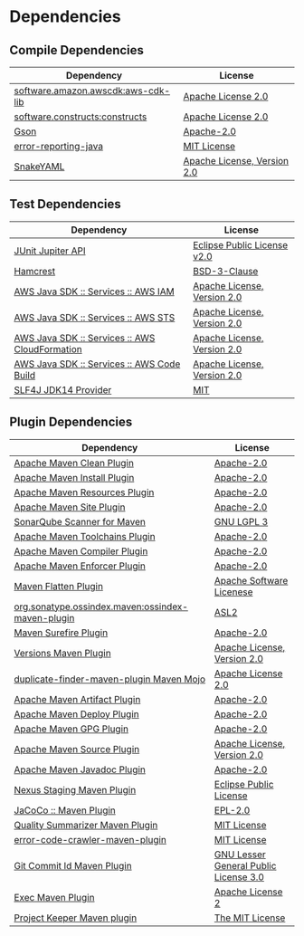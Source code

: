 <!-- @formatter:off -->
# Dependencies

## Compile Dependencies

| Dependency                              | License                          |
| --------------------------------------- | -------------------------------- |
| [software.amazon.awscdk:aws-cdk-lib][0] | [Apache License 2.0][1]          |
| [software.constructs:constructs][2]     | [Apache License 2.0][1]          |
| [Gson][3]                               | [Apache-2.0][4]                  |
| [error-reporting-java][5]               | [MIT License][6]                 |
| [SnakeYAML][7]                          | [Apache License, Version 2.0][8] |

## Test Dependencies

| Dependency                                           | License                           |
| ---------------------------------------------------- | --------------------------------- |
| [JUnit Jupiter API][9]                               | [Eclipse Public License v2.0][10] |
| [Hamcrest][11]                                       | [BSD-3-Clause][12]                |
| [AWS Java SDK :: Services :: AWS IAM][13]            | [Apache License, Version 2.0][14] |
| [AWS Java SDK :: Services :: AWS STS][13]            | [Apache License, Version 2.0][14] |
| [AWS Java SDK :: Services :: AWS CloudFormation][13] | [Apache License, Version 2.0][14] |
| [AWS Java SDK :: Services :: AWS Code Build][13]     | [Apache License, Version 2.0][14] |
| [SLF4J JDK14 Provider][15]                           | [MIT][16]                         |

## Plugin Dependencies

| Dependency                                              | License                                     |
| ------------------------------------------------------- | ------------------------------------------- |
| [Apache Maven Clean Plugin][17]                         | [Apache-2.0][4]                             |
| [Apache Maven Install Plugin][18]                       | [Apache-2.0][4]                             |
| [Apache Maven Resources Plugin][19]                     | [Apache-2.0][4]                             |
| [Apache Maven Site Plugin][20]                          | [Apache-2.0][4]                             |
| [SonarQube Scanner for Maven][21]                       | [GNU LGPL 3][22]                            |
| [Apache Maven Toolchains Plugin][23]                    | [Apache-2.0][4]                             |
| [Apache Maven Compiler Plugin][24]                      | [Apache-2.0][4]                             |
| [Apache Maven Enforcer Plugin][25]                      | [Apache-2.0][4]                             |
| [Maven Flatten Plugin][26]                              | [Apache Software Licenese][4]               |
| [org.sonatype.ossindex.maven:ossindex-maven-plugin][27] | [ASL2][8]                                   |
| [Maven Surefire Plugin][28]                             | [Apache-2.0][4]                             |
| [Versions Maven Plugin][29]                             | [Apache License, Version 2.0][4]            |
| [duplicate-finder-maven-plugin Maven Mojo][30]          | [Apache License 2.0][31]                    |
| [Apache Maven Artifact Plugin][32]                      | [Apache-2.0][4]                             |
| [Apache Maven Deploy Plugin][33]                        | [Apache-2.0][4]                             |
| [Apache Maven GPG Plugin][34]                           | [Apache-2.0][4]                             |
| [Apache Maven Source Plugin][35]                        | [Apache License, Version 2.0][4]            |
| [Apache Maven Javadoc Plugin][36]                       | [Apache-2.0][4]                             |
| [Nexus Staging Maven Plugin][37]                        | [Eclipse Public License][38]                |
| [JaCoCo :: Maven Plugin][39]                            | [EPL-2.0][40]                               |
| [Quality Summarizer Maven Plugin][41]                   | [MIT License][42]                           |
| [error-code-crawler-maven-plugin][43]                   | [MIT License][44]                           |
| [Git Commit Id Maven Plugin][45]                        | [GNU Lesser General Public License 3.0][46] |
| [Exec Maven Plugin][47]                                 | [Apache License 2][4]                       |
| [Project Keeper Maven plugin][48]                       | [The MIT License][49]                       |

[0]: https://github.com/aws/aws-cdk
[1]: https://www.apache.org/licenses/LICENSE-2.0
[2]: https://github.com/aws/constructs
[3]: https://github.com/google/gson
[4]: https://www.apache.org/licenses/LICENSE-2.0.txt
[5]: https://github.com/exasol/error-reporting-java/
[6]: https://github.com/exasol/error-reporting-java/blob/main/LICENSE
[7]: https://bitbucket.org/snakeyaml/snakeyaml
[8]: http://www.apache.org/licenses/LICENSE-2.0.txt
[9]: https://junit.org/junit5/
[10]: https://www.eclipse.org/legal/epl-v20.html
[11]: http://hamcrest.org/JavaHamcrest/
[12]: https://raw.githubusercontent.com/hamcrest/JavaHamcrest/master/LICENSE
[13]: https://aws.amazon.com/sdkforjava
[14]: https://aws.amazon.com/apache2.0
[15]: http://www.slf4j.org
[16]: https://opensource.org/license/mit
[17]: https://maven.apache.org/plugins/maven-clean-plugin/
[18]: https://maven.apache.org/plugins/maven-install-plugin/
[19]: https://maven.apache.org/plugins/maven-resources-plugin/
[20]: https://maven.apache.org/plugins/maven-site-plugin/
[21]: http://docs.sonarqube.org/display/PLUG/Plugin+Library/sonar-maven-plugin
[22]: http://www.gnu.org/licenses/lgpl.txt
[23]: https://maven.apache.org/plugins/maven-toolchains-plugin/
[24]: https://maven.apache.org/plugins/maven-compiler-plugin/
[25]: https://maven.apache.org/enforcer/maven-enforcer-plugin/
[26]: https://www.mojohaus.org/flatten-maven-plugin/
[27]: https://sonatype.github.io/ossindex-maven/maven-plugin/
[28]: https://maven.apache.org/surefire/maven-surefire-plugin/
[29]: https://www.mojohaus.org/versions/versions-maven-plugin/
[30]: https://basepom.github.io/duplicate-finder-maven-plugin
[31]: http://www.apache.org/licenses/LICENSE-2.0.html
[32]: https://maven.apache.org/plugins/maven-artifact-plugin/
[33]: https://maven.apache.org/plugins/maven-deploy-plugin/
[34]: https://maven.apache.org/plugins/maven-gpg-plugin/
[35]: https://maven.apache.org/plugins/maven-source-plugin/
[36]: https://maven.apache.org/plugins/maven-javadoc-plugin/
[37]: http://www.sonatype.com/public-parent/nexus-maven-plugins/nexus-staging/nexus-staging-maven-plugin/
[38]: http://www.eclipse.org/legal/epl-v10.html
[39]: https://www.jacoco.org/jacoco/trunk/doc/maven.html
[40]: https://www.eclipse.org/legal/epl-2.0/
[41]: https://github.com/exasol/quality-summarizer-maven-plugin/
[42]: https://github.com/exasol/quality-summarizer-maven-plugin/blob/main/LICENSE
[43]: https://github.com/exasol/error-code-crawler-maven-plugin/
[44]: https://github.com/exasol/error-code-crawler-maven-plugin/blob/main/LICENSE
[45]: https://github.com/git-commit-id/git-commit-id-maven-plugin
[46]: http://www.gnu.org/licenses/lgpl-3.0.txt
[47]: https://www.mojohaus.org/exec-maven-plugin
[48]: https://github.com/exasol/project-keeper/
[49]: https://github.com/exasol/project-keeper/blob/main/LICENSE
